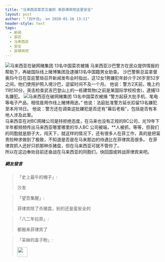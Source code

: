 ```yaml
---
title: "马来西亚菜农又被抓 来菲律宾吧这里安全"
layout: post
author: "「白叶白」 on 2020-01-16 13:11"
header-style: text
tags:
  - 新闻
  - 菜农
  - 马来西亚
  - 安全
  - 菲律宾吧
---
```


<img src="http://images.feileyuan.com/images/ueditor/202001161309000045.png" title="马来西亚在破网赌集团  13名中国菜农被捕" alt="马来西亚在破网赌集团  13名中国菜农被捕">
马来西亚沙巴警方在民众提供情报的帮助下，再破国际线上赌博集团及逮捕13名中国籍男女助查。
沙巴警察总监拿督奥玛今日在亚庇警局召开新闻发布会时指出，这12女1男嫌犯年龄介于26岁至52岁之间，他们使用护照入境沙巴，逗留时间不及一个月。
他说：警方2天前，晚上约11时30分，突击检查武吉巴登山上的一栋建筑物(之前是某国际学校校舍)，逮捕13名嫌犯。
<img src="http://images.feileyuan.com/images/ueditor/202001161309000056.png" title="马来西亚在破网赌集团  13名中国菜农被捕" alt="马来西亚在破网赌集团  13名中国菜农被捕">
“警方起获大批手机、笔电等电子产品，相信是用作线上赌博用途。”
他说：法庭批准警方延长扣留13名嫌犯至本月18日。
他说：警方还在调查这批嫌犯是否还有"幕后老板"，包括是否有本地人涉及此案。
<br>
马来西亚在对BC网赌公司是持拒绝态度，在马来也没有正规的BC公司，光19年下半年都频频传出马来西亚哪里哪里的华人BC 公司被端，**人被抓，等等，但我们的同胞就是胆子大，闯天下，就这样的情况下，还有很多人在菲工作，真的是把富贵险种求做到了极致，不知道是否是在马来那边的待遇比在菲律宾高很多。
在菲律宾抓人还好只抓那种杀猪盘，但在马来西亚可就不管你了。
<br>
所以在这边奉劝目前还奋战在马来西亚的同胞们，快回国或转战菲律宾来吧。

##### 網友發言 
> 「史上最牛的帽子」:
> <p>沙发</p>

> 「望吾集醒」:
> <p>菲律宾除了杀猪盘，别的还是蛮安全的</p>

> 「八二年拉菲」:
> <p>都搬来菲律宾了</p>

> 「呆妹的盒子粉」:
> <p><img src="http://images.feileyuan.com/images/ueditor/dialogs/emotion/images/default/df_028.gif" width="32" height="32"></p>


